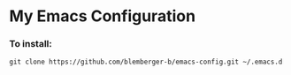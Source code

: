 # My Emacs Configuration #

### To install: ###
`git clone https://github.com/blemberger-b/emacs-config.git ~/.emacs.d`

